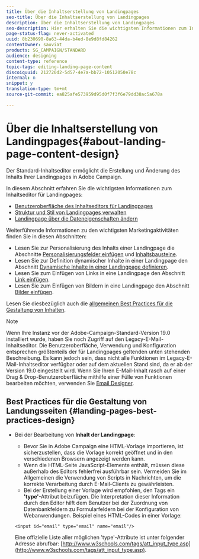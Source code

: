 ```yaml
---
title: Über die Inhaltserstellung von Landingpages
seo-title: Über die Inhaltserstellung von Landingpages
description: Über die Inhaltserstellung von Landingpages
seo-description: Hier erhalten Sie die wichtigsten Informationen zum Inhaltseditor für Landingpages.
page-status-flag: never-activated
uuid: 8b230690-8a63-44da-b4ed-8e9d8fd84262
contentOwner: sauviat
products: SG_CAMPAIGN/STANDARD
audience: designing
content-type: reference
topic-tags: editing-landing-page-content
discoiquuid: 212720d2-5d57-4e7a-bb72-10512050e78c
internal: n
snippet: y
translation-type: tm+mt
source-git-commit: ea825afe573959d95d0f7f3f6e79dd38ac5a678a

---
```


# Über die Inhaltserstellung von Landingpages{#about-landing-page-content-design}

Der Standard-Inhaltseditor ermöglicht die Erstellung und Änderung des Inhalts Ihrer Landingpages in Adobe Campaign.

In diesem Abschnitt erfahren Sie die wichtigsten Informationen zum Inhaltseditor für Landingpages:

* [Benutzeroberfläche des Inhaltseditors für Landingpages](../../channels/using/landing-page-content-editor-interface.md)
* [Struktur und Stil von Landingpages verwalten](../../channels/using/managing-landing-page-structure-and-style.md)
* [Landingpage über die Dateneigenschaften ändern](../../channels/using/changing-a-landing-page-form-data-properties.md)

Weiterführende Informationen zu den wichtigsten Marketingaktivitäten finden Sie in diesen Abschnitten:

* Lesen Sie zur Personalisierung des Inhalts einer Landingpage die Abschnitte [Personalisierungsfelder einfügen](../../designing/using/personalization.md#inserting-a-personalization-field) und [Inhaltsbausteine](../../designing/using/personalization.md#adding-a-content-block).
* Lesen Sie zur Definition dynamischer Inhalte in einer Landingpage den Abschnitt [Dynamische Inhalte in einer Landingpage definieren](../../channels/using/defining-dynamic-content-in-a-landing-page.md).
* Lesen Sie zum Einfügen von Links in eine Landingpage den Abschnitt [Link einfügen](../../designing/using/links.md#inserting-a-link).
* Lesen Sie zum Einfügen von Bildern in eine Landingpage den Abschnitt [Bilder einfügen](../../designing/using/images.md).

Lesen Sie diesbezüglich auch die [allgemeinen Best Practices für die Gestaltung von Inhalten](../../designing/using/overview.md#content-design-best-practices).

>[!NOTE]
>
>Wenn Ihre Instanz vor der Adobe-Campaign-Standard-Version 19.0 installiert wurde, haben Sie noch Zugriff auf den Legacy-E-Mail-Inhaltseditor. Die Benutzeroberfläche, Verwendung und Konfiguration entsprechen größtenteils der für Landingpages geltenden unten stehenden Beschreibung. Es kann jedoch sein, dass nicht alle Funktionen im Legacy-E-Mail-Inhaltseditor verfügbar oder auf dem aktuellen Stand sind, da er ab der Version 19.0 eingestellt wird. Wenn Sie Ihren E-Mail-Inhalt rasch auf einer Drag &amp; Drop-Benutzeroberfläche mithilfe einer Fülle von Funktionen bearbeiten möchten, verwenden Sie [Email Designer](../../designing/using/overview.md).

## Best Practices für die Gestaltung von Landungsseiten {#landing-pages-best-practices-design}

* Bei der Bearbeitung von **Inhalt der Landingpage**:

   * Bevor Sie in Adobe Campaign eine HTML-Vorlage importieren, ist sicherzustellen, dass die Vorlage korrekt geöffnet und in den verschiedenen Browsern angezeigt werden kann.
   * Wenn die HTML-Seite JavaScript-Elemente enthält, müssen diese außerhalb des Editors fehlerfrei ausführbar sein. Vermeiden Sie im Allgemeinen die Verwendung von Scripts in Nachrichten, um die korrekte Verarbeitung durch E-Mail-Clients zu gewährleisten.
   * Bei der Erstellung einer Vorlage wird empfohlen, den Tags ein **'type'**-Attribut beizufügen. Die Interpretation dieser Information durch den Editor hilft dem Benutzer bei der Zuordnung von Datenbankfeldern zu Formularfeldern bei der Konfiguration von Webanwendungen.
   Beispiel eines HTML-Codes in einer Vorlage:

   ```
   <input id="email" type="email" name="email"/>
   ```

   Eine offizielle Liste aller möglichen 'type'-Attribute ist unter folgender Adresse abrufbar: [http://www.w3schools.com/tags/att_input_type.asp](http://www.w3schools.com/tags/att_input_type.asp).